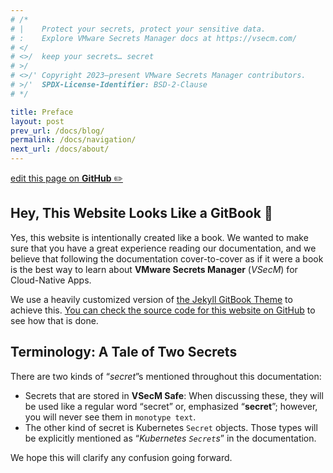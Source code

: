 ```yaml
---
# /*
# |    Protect your secrets, protect your sensitive data.
# :    Explore VMware Secrets Manager docs at https://vsecm.com/
# </
# <>/  keep your secrets… secret
# >/
# <>/' Copyright 2023–present VMware Secrets Manager contributors.
# >/'  SPDX-License-Identifier: BSD-2-Clause
# */

title: Preface
layout: post
prev_url: /docs/blog/
permalink: /docs/navigation/
next_url: /docs/about/
---
```


<p class="github-button"
><a href="https://github.com/vmware-tanzu/secrets-manager/blob/main/docs/_pages/0020-preface.md"
>edit this page on <strong>GitHub</strong> ✏️</a></p>

## Hey, This Website Looks Like a GitBook 📖

Yes, this website is intentionally created like a book. We wanted to make
sure that you have a great experience reading our documentation, and we
believe that following the documentation cover-to-cover as if it were a book
is the best way to learn about **VMware Secrets Manager** (_VSecM_) for
Cloud-Native Apps.

We use a heavily customized version of [the Jekyll GitBook Theme][gitbook-theme]
to achieve this. [You can check the source code for this website on
GitHub][github] to see how that is done.

[gitbook-theme]: https://github.com/sighingnow/jekyll-gitbook "Jekyll GitBook Theme"
[github]: https://github.com/vmware-tanzu/secrets-manager/tree/main/docs "VMware Secrets Manager Documentation on GitHub"

## Terminology: A Tale of Two Secrets

There are two kinds of “_secret_”s mentioned throughout this documentation:

-   Secrets that are stored in **VSecM Safe**: When discussing these, they will
    be used like a regular word “secret” or, emphasized “**secret**”; however,
    you will never see them in `monotype text`.
-   The other kind of secret is Kubernetes `Secret` objects. Those types
    will be explicitly mentioned as “_Kubernetes `Secret`s_” in the documentation.

We hope this will clarify any confusion going forward.

